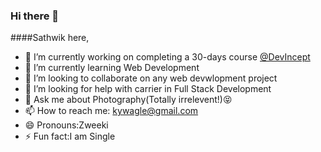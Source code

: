 ### Hi there 👋
####Sathwik here,
<!--
**sathwik-14/sathwik-14** is a ✨ _special_ ✨ repository because its `README.md` (this file) appears on your GitHub profile.

Here are some ideas to get you started:

- 🔭 I’m currently working on ...
- 🌱 I’m currently learning ...
- 👯 I’m looking to collaborate on ...
- 🤔 I’m looking for help with ...
- 💬 Ask me about ...
- 📫 How to reach me: ...
- 😄 Pronouns: ...
- ⚡ Fun fact: ...
-->
- 🔭 I’m currently working on completing a 30-days course [@DevIncept](https://devincept.tech/)
- 🌱 I’m currently learning Web Development
- 👯 I’m looking to collaborate on any web devwlopment project
- 🤔 I’m looking for help with carrier in Full Stack Development
- 💬 Ask me about Photography(Totally irrelevent!):stuck_out_tongue_closed_eyes:
- 📫 How to reach me: kywagle@gmail.com
- 😄 Pronouns:Zweeki
- ⚡ Fun fact:I am Single
